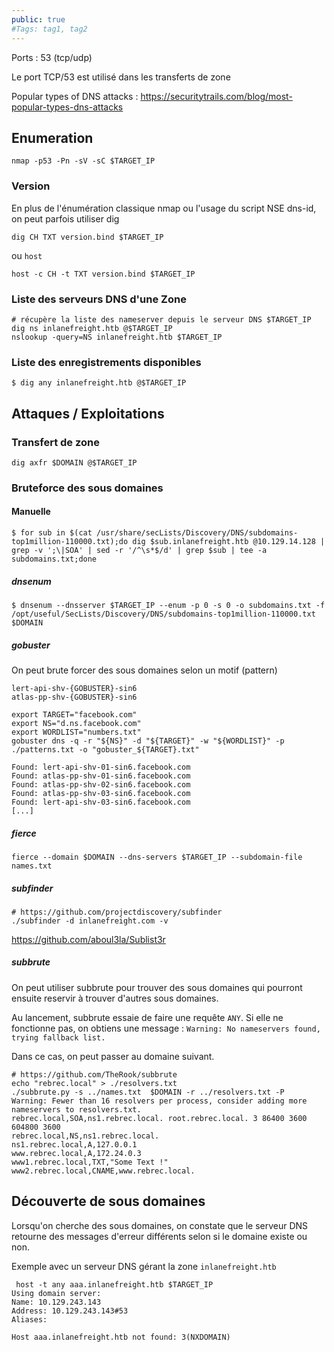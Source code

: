 ```yaml
---
public: true 
#Tags: tag1, tag2
---
```


Ports :  53 (tcp/udp)

Le port TCP/53 est utilisé dans les transferts de zone

Popular types of DNS attacks : <https://securitytrails.com/blog/most-popular-types-dns-attacks>

## Enumeration

```
nmap -p53 -Pn -sV -sC $TARGET_IP
```

### Version

En plus de l'énumération classique nmap ou l'usage du script NSE dns-id, on peut parfois utiliser dig

```shell-session
dig CH TXT version.bind $TARGET_IP
```

ou `host`

```
host -c CH -t TXT version.bind $TARGET_IP
```

### Liste des serveurs DNS d'une Zone

```shell-session
# récupère la liste des nameserver depuis le serveur DNS $TARGET_IP
dig ns inlanefreight.htb @$TARGET_IP
nslookup -query=NS inlanefreight.htb $TARGET_IP
```

### Liste des enregistrements disponibles

```shell-session
$ dig any inlanefreight.htb @$TARGET_IP
```

## Attaques / Exploitations

### Transfert de zone

```shell-session
dig axfr $DOMAIN @$TARGET_IP
```

### Bruteforce des sous domaines

#### Manuelle

```shell-session
$ for sub in $(cat /usr/share/secLists/Discovery/DNS/subdomains-top1million-110000.txt);do dig $sub.inlanefreight.htb @10.129.14.128 | grep -v ';\|SOA' | sed -r '/^\s*$/d' | grep $sub | tee -a subdomains.txt;done
```

##### dnsenum

```
$ dnsenum --dnsserver $TARGET_IP --enum -p 0 -s 0 -o subdomains.txt -f /opt/useful/SecLists/Discovery/DNS/subdomains-top1million-110000.txt $DOMAIN
```

##### gobuster

On peut brute forcer des sous domaines selon un motif (pattern)

```title="patterns.txt"
lert-api-shv-{GOBUSTER}-sin6
atlas-pp-shv-{GOBUSTER}-sin6
```

```shell title="exécution de gobuster"
export TARGET="facebook.com"
export NS="d.ns.facebook.com"
export WORDLIST="numbers.txt"
gobuster dns -q -r "${NS}" -d "${TARGET}" -w "${WORDLIST}" -p ./patterns.txt -o "gobuster_${TARGET}.txt"

Found: lert-api-shv-01-sin6.facebook.com
Found: atlas-pp-shv-01-sin6.facebook.com
Found: atlas-pp-shv-02-sin6.facebook.com
Found: atlas-pp-shv-03-sin6.facebook.com
Found: lert-api-shv-03-sin6.facebook.com
[...]
```

##### fierce

```
fierce --domain $DOMAIN --dns-servers $TARGET_IP --subdomain-file names.txt 
```

##### subfinder

```
# https://github.com/projectdiscovery/subfinder
./subfinder -d inlanefreight.com -v   
```

<https://github.com/aboul3la/Sublist3r>

##### subbrute

On peut utiliser subbrute pour trouver des sous domaines qui pourront ensuite reservir à trouver d'autres sous domaines.

Au lancement, subbrute essaie de faire une requête `ANY`. Si elle ne fonctionne pas, on obtiens une message : `Warning: No nameservers found, trying fallback list.`

Dans ce cas, on peut passer au domaine suivant.

```
# https://github.com/TheRook/subbrute
echo "rebrec.local" > ./resolvers.txt
./subbrute.py -s ../names.txt  $DOMAIN -r ../resolvers.txt -P
Warning: Fewer than 16 resolvers per process, consider adding more nameservers to resolvers.txt.
rebrec.local,SOA,ns1.rebrec.local. root.rebrec.local. 3 86400 3600 604800 3600
rebrec.local,NS,ns1.rebrec.local.
ns1.rebrec.local,A,127.0.0.1
www.rebrec.local,A,172.24.0.3
www1.rebrec.local,TXT,"Some Text !"
www2.rebrec.local,CNAME,www.rebrec.local.

```

## Découverte de sous domaines

Lorsqu'on cherche des sous domaines, on constate que le serveur DNS retourne des messages d'erreur différents selon si le domaine existe ou non.

Exemple avec un serveur DNS gérant la zone `inlanefreight.htb`

```
 host -t any aaa.inlanefreight.htb $TARGET_IP 
Using domain server:
Name: 10.129.243.143
Address: 10.129.243.143#53
Aliases: 

Host aaa.inlanefreight.htb not found: 3(NXDOMAIN)

```
